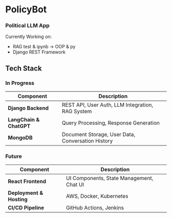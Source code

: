 # PolicyBot
### Political LLM App 



Currently Working on:
- RAG test & ipynb → OOP & py
- Django REST Framework

## Tech Stack
### In Progress

| Component                | Description                                    |
|--------------------------|------------------------------------------------|
| **Django Backend**       | REST API, User Auth, LLM Integration, RAG System|
| **LangChain & ChatGPT**  | Query Processing, Response Generation          |
| **MongoDB**              | Document Storage, User Data, Conversation History|

### Future

| Component                | Description                                    |
|--------------------------|------------------------------------------------|
| **React Frontend**       | UI Components, State Management, Chat UI       |
| **Deployment & Hosting** | AWS, Docker, Kubernetes                        |
| **CI/CD Pipeline**       | GitHub Actions, Jenkins                        |

